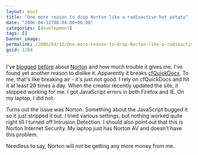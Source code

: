 ```yaml
---
layout: post
title: "One more reason to drop Norton like a radioactive hot potato"
date: "2006-04-12T08:04:00+06:00"
categories: [development]
tags: []
banner_image: 
permalink: /2006/04/12/One-more-reason-to-drop-Norton-like-a-radioactive-hot-potato
guid: 1204
---
```


I've <a href="http://ray.camdenfamily.com/index.cfm/2006/2/3/Norton-and-Short-Cuts">blogged</a> <a href="http://ray.camdenfamily.com/index.cfm?mode=entry&entry=D6932DDE-9D70-AD5B-4BA605A0B7E2BE08">before</a>  about <a href="http://ray.camdenfamily.com/index.cfm?mode=entry&entry=316695B6-B176-F0A4-56AF22FD93D1AE0F">Norton</a> and how much trouble it gives me. I've found yet another reason to dislike it. Apparently it breaks <a href="http://www.techfeed.net/cfQuickDocs/">cfQuickDocs</a>. To me, that's like breaking air - it's just not good. I rely on cfQuickDocs and hit it at least 20 times a day. When the creator recently updated the site, it stopped working for me. I got JavaScript errors in both Firefox and IE. On my laptop, I did not. 

Turns out the issue was Norton. Something about the JavaScript bugged it so it just stripped it out. I tried various settings, but nothing worked quite right till I turned off Intrusion Detection. I should also point out that this is Norton Internet Security. My laptop just has Norton AV and doesn't have this problem. 

Needless to say, Norton will <i>not</i> be getting any more money from me.